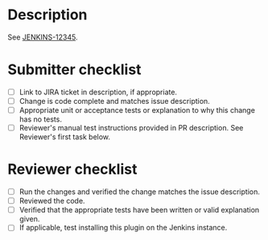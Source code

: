 # Description

See [JENKINS-12345](https://issues.jenkins-ci.org/browse/JENKINS-12345).

# Submitter checklist
- [ ] Link to JIRA ticket in description, if appropriate.
- [ ] Change is code complete and matches issue description.
- [ ] Appropriate unit or acceptance tests or explanation to why this change has no tests.
- [ ] Reviewer's manual test instructions provided in PR description. See Reviewer's first task below.

# Reviewer checklist
- [ ] Run the changes and verified the change matches the issue description.
- [ ] Reviewed the code.
- [ ] Verified that the appropriate tests have been written or valid explanation given.
- [ ] If applicable, test installing this plugin on the Jenkins instance.
